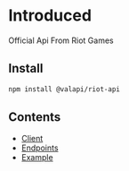 # Introduced

Official Api From Riot Games

## Install

```bash
npm install @valapi/riot-api
```

## Contents

-   [Client](./Client.md)
-   [Endpoints](./API.md)
-   [Example](./Example.md)
